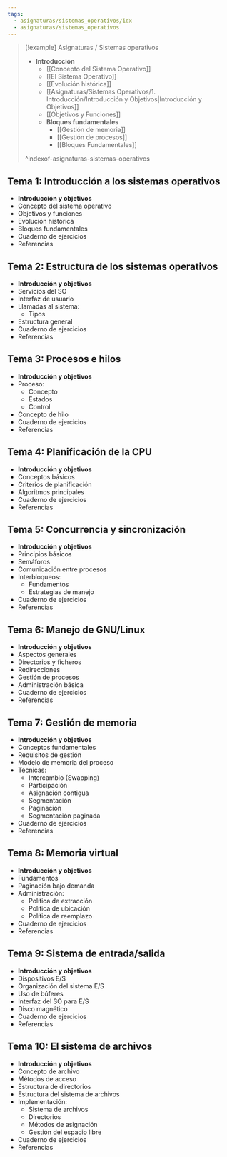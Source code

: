 ```yaml
---
tags:
  - asignaturas/sistemas_operativos/idx
  - asignaturas/sistemas_operativos
---
```



> [!example] Asignaturas / Sistemas operativos
> - **Introducción**
> 	- [[Concepto del Sistema Operativo]]
> 	- [[El Sistema Operativo]]
> 	- [[Evolución histórica]]
> 	- [[Asignaturas/Sistemas Operativos/1. Introducción/Introducción y Objetivos|Introducción y Objetivos]]
> 	- [[Objetivos y Funciones]]
> 	- **Bloques fundamentales**
> 		- [[Gestión de memoria]]
> 		- [[Gestión de procesos]]
> 		- [[Bloques Fundamentales]]
> 
> ^indexof-asignaturas-sistemas-operativos

## Tema 1: Introducción a los sistemas operativos

- **Introducción y objetivos**
- Concepto del sistema operativo
- Objetivos y funciones
- Evolución histórica
- Bloques fundamentales
- Cuaderno de ejercicios
- Referencias

## Tema 2: Estructura de los sistemas operativos

- **Introducción y objetivos**
- Servicios del SO
- Interfaz de usuario
- Llamadas al sistema:
    - Tipos
- Estructura general
- Cuaderno de ejercicios
- Referencias

## Tema 3: Procesos e hilos

- **Introducción y objetivos**
- Proceso:
    - Concepto
    - Estados
    - Control
- Concepto de hilo
- Cuaderno de ejercicios
- Referencias

## Tema 4: Planificación de la CPU

- **Introducción y objetivos**
- Conceptos básicos
- Criterios de planificación
- Algoritmos principales
- Cuaderno de ejercicios
- Referencias

## Tema 5: Concurrencia y sincronización

- **Introducción y objetivos**
- Principios básicos
- Semáforos
- Comunicación entre procesos
- Interbloqueos:
    - Fundamentos
    - Estrategias de manejo
- Cuaderno de ejercicios
- Referencias

## Tema 6: Manejo de GNU/Linux

- **Introducción y objetivos**
- Aspectos generales
- Directorios y ficheros
- Redirecciones
- Gestión de procesos
- Administración básica
- Cuaderno de ejercicios
- Referencias

## Tema 7: Gestión de memoria

- **Introducción y objetivos**
- Conceptos fundamentales
- Requisitos de gestión
- Modelo de memoria del proceso
- Técnicas:
    - Intercambio (Swapping)
    - Participación
    - Asignación contigua
    - Segmentación
    - Paginación
    - Segmentación paginada
- Cuaderno de ejercicios
- Referencias

## Tema 8: Memoria virtual

- **Introducción y objetivos**
- Fundamentos
- Paginación bajo demanda
- Administración:
    - Política de extracción
    - Política de ubicación
    - Política de reemplazo
- Cuaderno de ejercicios
- Referencias

## Tema 9: Sistema de entrada/salida

- **Introducción y objetivos**
- Dispositivos E/S
- Organización del sistema E/S
- Uso de búferes
- Interfaz del SO para E/S
- Disco magnético
- Cuaderno de ejercicios
- Referencias

## Tema 10: El sistema de archivos

- **Introducción y objetivos**
- Concepto de archivo
- Métodos de acceso
- Estructura de directorios
- Estructura del sistema de archivos
- Implementación:
    - Sistema de archivos
    - Directorios
    - Métodos de asignación
    - Gestión del espacio libre
- Cuaderno de ejercicios
- Referencias

